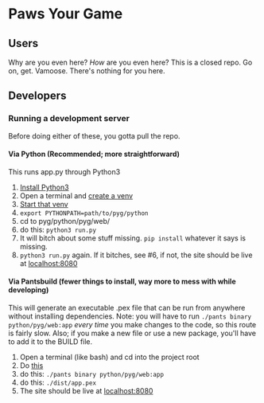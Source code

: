 # Paws Your Game

## Users
Why are you even here?  *How* are you even here?  This is a closed repo.  Go on, get.  Vamoose.  There's nothing for you here.

## Developers

### Running a development server
Before doing either of these, you gotta pull the repo.


#### Via Python (Recommended; more straightforward)
This runs app.py through Python3

1. [Install Python3](https://www.python.org/downloads/)
2. Open a terminal and [create a venv](https://docs.python.org/3/library/venv.html)
3. [Start that venv](https://packaging.python.org/tutorials/installing-packages/#creating-virtual-environments)
3. `export PYTHONPATH=path/to/pyg/python`
4. cd to pyg/python/pyg/web/
5. do this: `python3 run.py`
6. It will bitch about some stuff missing. `pip install` whatever it says is missing.
7. `python3 run.py` again.  If it bitches, see #6, if not, the site should be live at [localhost:8080](localhost:8080)

#### Via Pantsbuild (fewer things to install, **way** more to mess with while developing)
This will generate an executable .pex file that can be run from anywhere without installing dependencies.
Note: you will have to run  `./pants binary python/pyg/web:app` *every time* you make changes to the code, so this route is fairly slow.  Also; if you make a new file or use a new package, you'll have to add it to the BUILD file.  

1. Open a terminal (like bash) and cd into the project root
2. Do [this](https://www.pantsbuild.org/install.html)
3. do this: `./pants binary python/pyg/web:app`
4. do this: `./dist/app.pex`
5. The site should be live at [localhost:8080](localhost:8080)
